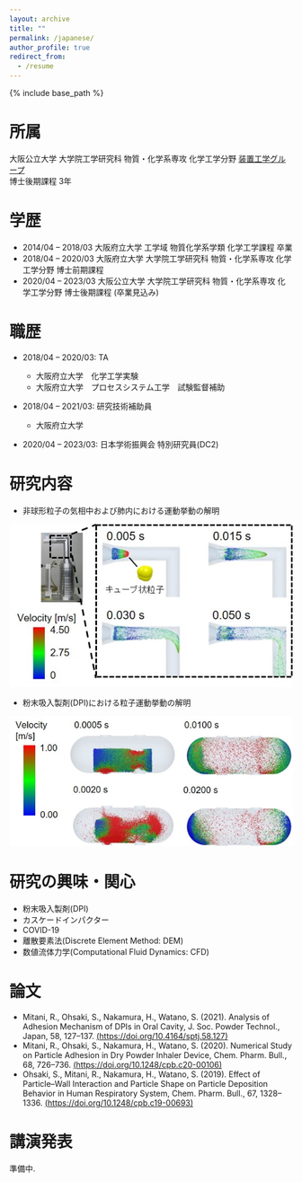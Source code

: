 ```yaml
---
layout: archive
title: ""
permalink: /japanese/
author_profile: true
redirect_from:
  - /resume
---
```


{% include base_path %}

所属
======
大阪公立大学 大学院工学研究科 物質・化学系専攻 化学工学分野 [装置工学グループ](https://www.omu.ac.jp/eng/chemeng3/)  
博士後期課程 3年  

学歴
======
* 2014/04 – 2018/03 大阪府立大学 工学域 物質化学系学類 化学工学課程 卒業
* 2018/04 – 2020/03 大阪府立大学 大学院工学研究科 物質・化学系専攻 化学工学分野 博士前期課程
* 2020/04 – 2023/03 大阪公立大学 大学院工学研究科 物質・化学系専攻 化学工学分野 博士後期課程 (卒業見込み)

職歴
======
* 2018/04 – 2020/03: TA
  * 大阪府立大学　化学工学実験
  * 大阪府立大学　プロセスシステム工学　試験監督補助

* 2018/04 – 2021/03: 研究技術補助員
  * 大阪府立大学  

* 2020/04 – 2023/03: 日本学術振興会 特別研究員(DC2)


研究内容
======
* 非球形粒子の気相中および肺内における運動挙動の解明  

<div style="text-align: center;">
<img src='/images/lung.jpg' width="600">
</div>



* 粉末吸入製剤(DPI)における粒子運動挙動の解明  

<div style="text-align: center;">
<img src='/images/DPI.jpg' width="600">
</div>



研究の興味・関心
======
* 粉末吸入製剤(DPI)  
* カスケードインパクター  
* COVID-19  
* 離散要素法(Discrete Element Method: DEM)  
* 数値流体力学(Computational Fluid Dynamics: CFD)  


  
論文
======
* Mitani, R., Ohsaki, S., Nakamura, H., Watano, S. (2021). Analysis of Adhesion Mechanism of DPIs in Oral Cavity, J. Soc. Powder Technol., Japan, 58, 127–137. [(https://doi.org/10.4164/sptj.58.127)](https://doi.org/10.4164/sptj.58.127)  
* Mitani, R., Ohsaki, S., Nakamura, H., Watano, S. (2020). Numerical Study on Particle Adhesion in Dry Powder Inhaler Device, Chem. Pharm. Bull., 68, 726–736. [(https://doi.org/10.1248/cpb.c20-00106)](https://doi.org/10.1248/cpb.c20-00106)  
* Ohsaki, S., Mitani, R., Nakamura, H., Watano, S. (2019). Effect of Particle–Wall Interaction and Particle Shape on Particle Deposition Behavior in Human Respiratory System, Chem. Pharm. Bull., 67, 1328–1336. [(https://doi.org/10.1248/cpb.c19-00693)](https://doi.org/10.1248/cpb.c19-00693)  
  
講演発表
======
準備中.  
  

  
